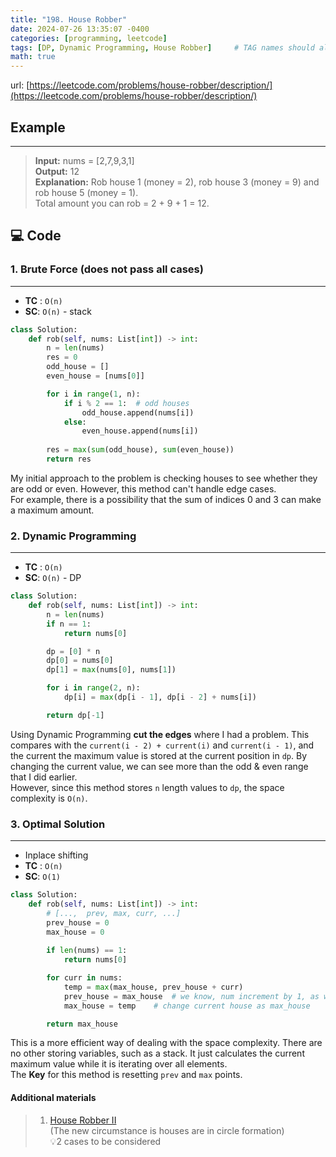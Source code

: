 ```yaml
---
title: "198. House Robber"
date: 2024-07-26 13:35:07 -0400
categories: [programming, leetcode]
tags: [DP, Dynamic Programming, House Robber]     # TAG names should always be lowercase
math: true
---
```

url: [https://leetcode.com/problems/house-robber/description/](https://leetcode.com/problems/house-robber/description/)

## **Example**
---
> **Input:** nums = [2,7,9,3,1] <br>
> **Output:** 12 <br>
> **Explanation:** Rob house 1 (money = 2), rob house 3 (money = 9) and rob house 5 (money = 1). <br>
> Total amount you can rob = 2 + 9 + 1 = 12.

## **💻 Code**

### **1. Brute Force** (does not pass all cases)
---
- **TC** : `O(n)`
- **SC**: `O(n)` - stack

```python
class Solution:
    def rob(self, nums: List[int]) -> int:
        n = len(nums)   
        res = 0
        odd_house = []
        even_house = [nums[0]]

        for i in range(1, n):
            if i % 2 == 1:	# odd houses
                odd_house.append(nums[i])
            else:
                even_house.append(nums[i])
            
        res = max(sum(odd_house), sum(even_house))  
        return res 
```

My initial approach to the problem is checking houses to see whether they are odd or even.
However, this method can't handle edge cases. <br>
For example, there is a possibility that the sum of indices 0 and 3 can make a maximum amount.


### **2. Dynamic Programming**
---
- **TC** : `O(n)`
- **SC**: `O(n)` - DP

```python
class Solution:
    def rob(self, nums: List[int]) -> int:
        n = len(nums)
        if n == 1:
            return nums[0]

        dp = [0] * n
        dp[0] = nums[0]
        dp[1] = max(nums[0], nums[1])

        for i in range(2, n):
            dp[i] = max(dp[i - 1], dp[i - 2] + nums[i])

        return dp[-1]
```

Using Dynamic Programming **cut the edges** where I had a problem. 
This compares with the `current(i - 2) + current(i)` and `current(i - 1)`, and the current the maximum value is stored at the current position in `dp`.
By changing the current value, we can see more than the odd & even range that I did earlier.<br>
However, since this method stores `n` length values to `dp`, the space complexity is `O(n)`.

### **3. Optimal Solution**
---
- Inplace shifting
- **TC** : `O(n)`
- **SC**: `O(1)`

```python
class Solution:
    def rob(self, nums: List[int]) -> int:
        # [...,  prev, max, curr, ...]
        prev_house = 0
        max_house = 0
        
        if len(nums) == 1:
            return nums[0]

        for curr in nums:
            temp = max(max_house, prev_house + curr)
            prev_house = max_house  # we know, num increment by 1, as well as prev_house
            max_house = temp    # change current house as max_house

        return max_house
```

This is a more efficient way of dealing with the space complexity. There are no other storing variables, such as a stack. It just calculates the current maximum value while it is iterating over all elements.<br>The **Key** for this method is resetting `prev` and `max` points.

#### Additional materials 
> 1. [House Robber II](https://leetcode.com/problems/house-robber-ii/) 
<br> (The new circumstance is houses are in circle formation) 
<br> 💡2 cases to be considered